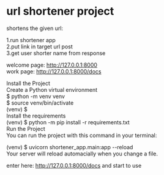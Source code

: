 # url shortener project
shortens the given url:

1.run shortener app<br>
2.put link in target url post<br>
3.get user shorter name from response<br>

welcome page: http://127.0.0.1:8000<br>
work page: http://127.0.0.1:8000/docs<br>

Install the Project<br>
Create a Python virtual environment<br>
$ python -m venv venv<br>
$ source venv/bin/activate<br>
(venv) $<br>
Install the requirements<br>
(venv) $ python -m pip install -r requirements.txt<br>
Run the Project<br>
You can run the project with this command in your terminal:<br>

(venv) $ uvicorn shortener_app.main:app --reload<br>
Your server will reload automacially when you change a file.<br>

enter here: http://127.0.0.1:8000/docs and start to use<br>

